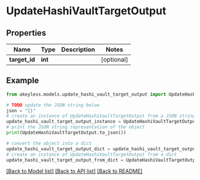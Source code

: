 # UpdateHashiVaultTargetOutput


## Properties

Name | Type | Description | Notes
------------ | ------------- | ------------- | -------------
**target_id** | **int** |  | [optional] 

## Example

```python
from akeyless.models.update_hashi_vault_target_output import UpdateHashiVaultTargetOutput

# TODO update the JSON string below
json = "{}"
# create an instance of UpdateHashiVaultTargetOutput from a JSON string
update_hashi_vault_target_output_instance = UpdateHashiVaultTargetOutput.from_json(json)
# print the JSON string representation of the object
print(UpdateHashiVaultTargetOutput.to_json())

# convert the object into a dict
update_hashi_vault_target_output_dict = update_hashi_vault_target_output_instance.to_dict()
# create an instance of UpdateHashiVaultTargetOutput from a dict
update_hashi_vault_target_output_from_dict = UpdateHashiVaultTargetOutput.from_dict(update_hashi_vault_target_output_dict)
```
[[Back to Model list]](../README.md#documentation-for-models) [[Back to API list]](../README.md#documentation-for-api-endpoints) [[Back to README]](../README.md)


